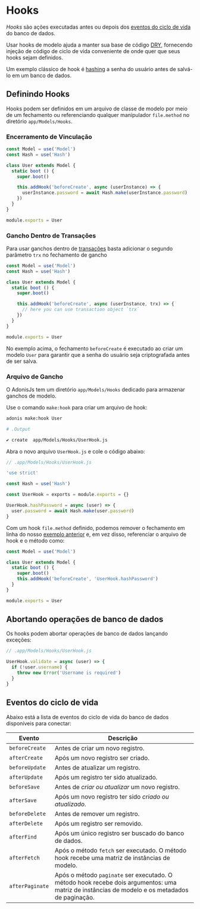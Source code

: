 # Hooks

*Hooks* são ações executadas antes ou depois dos [eventos do ciclo de vida](/docs/02-Concept/01-Request-Lifecycle.md) do banco de dados.

Usar hooks de modelo ajuda a manter sua base de código [DRY](https://en.wikipedia.org/wiki/Don%27t_repeat_yourself), fornecendo injeção de código de ciclo de vida conveniente de onde quer que seus hooks sejam definidos.

Um exemplo clássico de hook é [hashing](/docs/05-Security/06-Encryption.md#hashing-values) a senha do usuário antes de salvá-lo em um banco de dados.

## Definindo Hooks
Hooks podem ser definidos em um arquivo de classe de modelo por meio de um fechamento ou referenciando qualquer manipulador `file.method` no diretório `app/Models/Hooks`.

### Encerramento de Vinculação
```js
const Model = use('Model')
const Hash = use('Hash')

class User extends Model {
  static boot () {
    super.boot()

    this.addHook('beforeCreate', async (userInstance) => {
      userInstance.password = await Hash.make(userInstance.password)
    })
  }
}

module.exports = User
```

### Gancho Dentro de Transações
Para usar ganchos dentro de [transações](/docs/08-Lucid-ORM/01-Getting-Started.md#transactions) basta adicionar o segundo parâmetro `trx` no fechamento de gancho

```js
const Model = use('Model')
const Hash = use('Hash')

class User extends Model {
  static boot () {
    super.boot()

    this.addHook('beforeCreate', async (userInstance, trx) => {
      // here you can use transaction object `trx`
    })
  }
}

module.exports = User
```

No exemplo acima, o fechamento `beforeCreate` é executado ao criar um modelo `User` para garantir que a senha do usuário seja criptografada antes de ser salva.

### Arquivo de Gancho
O AdonisJs tem um diretório `app/Models/Hooks` dedicado para armazenar ganchos de modelo.

Use o comando `make:hook` para criar um arquivo de hook:

```bash
adonis make:hook User
```

```bash
# .Output

✔ create  app/Models/Hooks/UserHook.js
```

Abra o novo arquivo `UserHook.js` e cole o código abaixo:

```js
// .app/Models/Hooks/UserHook.js

'use strict'

const Hash = use('Hash')

const UserHook = exports = module.exports = {}

UserHook.hashPassword = async (user) => {
  user.password = await Hash.make(user.password)
}
```

Com um hook `file.method` definido, podemos remover o fechamento em linha do nosso [exemplo anterior](#binding-closure) e, em vez disso, referenciar o arquivo de hook e o método como:

```js
const Model = use('Model')

class User extends Model {
  static boot () {
    super.boot()
    this.addHook('beforeCreate', 'UserHook.hashPassword')
  }
}

module.exports = User
```

## Abortando operações de banco de dados
Os hooks podem abortar operações de banco de dados lançando exceções:

```js
// .app/Models/Hooks/UserHook.js

UserHook.validate = async (user) => {
  if (!user.username) {
    throw new Error('Username is required')
  }
}
```

## Eventos do ciclo de vida
Abaixo está a lista de eventos do ciclo de vida do banco de dados disponíveis para conectar:

| Evento          | Descrição                                                                                     |
|-----------------|-----------------------------------------------------------------------------------------------|
| `beforeCreate`  | Antes de criar um novo registro.                                                              |
| `afterCreate`   | Após um novo registro ser criado.                                                             |
| `beforeUpdate`  | Antes de atualizar um registro.                                                               |
| `afterUpdate`   | Após um registro ter sido atualizado.                                                         |
| `beforeSave`    | Antes de *criar ou atualizar* um novo registro.                                               |
| `afterSave`     | Após um novo registro ter sido *criado ou atualizado*.                                        |
| `beforeDelete`  | Antes de remover um registro.                                                                 |
| `afterDelete`   | Após um registro ser removido.                                                                |
| `afterFind`     | Após um único registro ser buscado do banco de dados.                                         |
| `afterFetch`    | Após o método `fetch` ser executado. O método hook recebe uma matriz de instâncias de modelo. |
| `afterPaginate` | Após o método `paginate` ser executado. O método hook recebe dois argumentos: uma matriz de instâncias de modelo e os metadados de paginação.|
